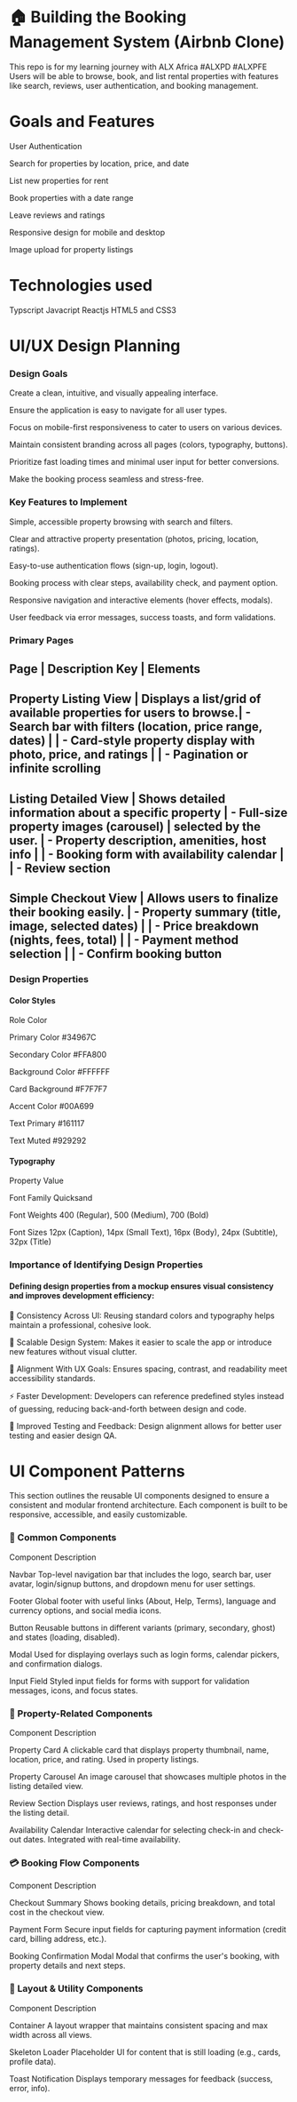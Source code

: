 # 🏠 Building the Booking Management System (Airbnb Clone)

This repo is for my learning journey with ALX Africa #ALXPD #ALXPFE
Users will be able to browse, book, and list rental properties with features like search, reviews, user authentication, and booking management.


# Goals and Features

User Authentication 

Search for properties by location, price, and date

List new properties for rent

Book properties with a date range

Leave reviews and ratings

Responsive design for mobile and desktop

Image upload for property listings


# Technologies used

Typscript
Javacript
Reactjs
HTML5 and CSS3


# UI/UX Design Planning

### Design Goals

Create a clean, intuitive, and visually appealing interface.

Ensure the application is easy to navigate for all user types.

Focus on mobile-first responsiveness to cater to users on various devices.

Maintain consistent branding across all pages (colors, typography, buttons).

Prioritize fast loading times and minimal user input for better conversions.

Make the booking process seamless and stress-free.

### Key Features to Implement

Simple, accessible property browsing with search and filters.

Clear and attractive property presentation (photos, pricing, location, ratings).

Easy-to-use authentication flows (sign-up, login, logout).

Booking process with clear steps, availability check, and payment option.

Responsive navigation and interactive elements (hover effects, modals).

User feedback via error messages, success toasts, and form validations.

### Primary Pages

Page                                |         Description	Key                                          |                       Elements
-------------------------------------------------------------------------------------------------------------------------------------------------------------------------
Property Listing View	              | Displays a list/grid of available properties for users to browse.| - Search bar with filters (location, price range, dates)
                                    |                                                                  | - Card-style property display with photo, price, and ratings
                                    |                                                                  | - Pagination or infinite scrolling
--------------------------------------------------------------------------------------------------------------------------------------------------------------------------
Listing Detailed View	              | Shows detailed information about a specific property             | - Full-size property images (carousel)
                                    | selected by the user.                                            | - Property description, amenities, host info
                                    |                                                                  | - Booking form with availability calendar 
                                    |                                                                  | - Review section
--------------------------------------------------------------------------------------------------------------------------------------------------------------------------
Simple Checkout View	              | Allows users to finalize their booking easily.                   | - Property summary (title, image, selected dates)
                                    |                                                                  | - Price breakdown (nights, fees, total)
                                    |                                                                  | - Payment method selection
                                    |                                                                  | - Confirm booking button
--------------------------------------------------------------------------------------------------------------------------------------------------------------------------
	

### Design Properties

#### Color Styles

Role	Color

Primary Color	#34967C

Secondary Color	#FFA800

Background Color #FFFFFF

Card Background	#F7F7F7

Accent Color	#00A699

Text Primary	#161117

Text Muted	#929292

#### Typography

Property	Value

Font Family	Quicksand

Font Weights	400 (Regular), 500 (Medium), 700 (Bold)

Font Sizes	12px (Caption), 14px (Small Text), 16px (Body), 24px (Subtitle), 32px (Title)

### Importance of Identifying Design Properties

#### Defining design properties from a mockup ensures visual consistency and improves development efficiency:

🔄 Consistency Across UI: Reusing standard colors and typography helps maintain a professional, cohesive look.

🧱 Scalable Design System: Makes it easier to scale the app or introduce new features without visual clutter.

🎯 Alignment With UX Goals: Ensures spacing, contrast, and readability meet accessibility standards.

⚡ Faster Development: Developers can reference predefined styles instead of guessing, reducing back-and-forth between design and code.

🧪 Improved Testing and Feedback: Design alignment allows for better user testing and easier design QA.


# UI Component Patterns

This section outlines the reusable UI components designed to ensure a consistent and modular frontend architecture. Each component is built to be responsive, accessible, and easily customizable.

### 🔹 Common Components

Component	Description

Navbar	Top-level navigation bar that includes the logo, search bar, user avatar, login/signup buttons, and dropdown menu for user settings.

Footer	Global footer with useful links (About, Help, Terms), language and currency options, and social media icons.

Button	Reusable buttons in different variants (primary, secondary, ghost) and states (loading, disabled).

Modal	Used for displaying overlays such as login forms, calendar pickers, and confirmation dialogs.

Input Field	Styled input fields for forms with support for validation messages, icons, and focus states.

### 🏡 Property-Related Components

Component	Description

Property Card	A clickable card that displays property thumbnail, name, location, price, and rating. Used in property listings.

Property Carousel	An image carousel that showcases multiple photos in the listing detailed view.

Review Section	Displays user reviews, ratings, and host responses under the listing detail.

Availability Calendar	Interactive calendar for selecting check-in and check-out dates. Integrated with real-time availability.

### 💳 Booking Flow Components

Component	Description

Checkout Summary	Shows booking details, pricing breakdown, and total cost in the checkout view.

Payment Form	Secure input fields for capturing payment information (credit card, billing address, etc.).

Booking Confirmation Modal	Modal that confirms the user's booking, with property details and next steps.

### 🧩 Layout & Utility Components

Component	Description

Container	A layout wrapper that maintains consistent spacing and max width across all views.

Skeleton Loader	Placeholder UI for content that is still loading (e.g., cards, profile data).

Toast Notification	Displays temporary messages for feedback (success, error, info).



